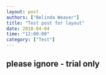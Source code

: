 ```yaml
---
layout: post
authors: ["Belinda Weaver"]
title: "Test post for layout"
date: 2018-04-04
time: "12:00:00"
category: ["Test"]
---
```


## please ignore - trial only
